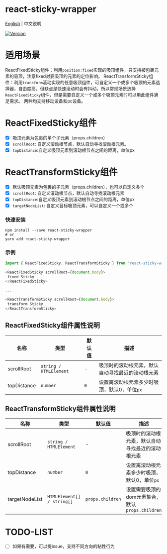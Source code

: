 # react-sticky-wrapper

[English](./README.md) | 中文说明

[![Version](https://img.shields.io/badge/version-1.0.3-green)](https://www.npmjs.com/package/react-sticky-wrapper)

# 适用场景

ReactFixedSticky组件：利用`position:fixed`实现的吸顶组件，只支持被包裹元素的吸顶，注意fixed对要吸顶的元素的定位影响。
ReactTransformSticky组件：利用`transform`滚动实现的任意吸顶组件，可自定义一个或多个吸顶的元素选择器，自由度高，但缺点是快速滚动时会有抖动，所以常规场景选择`ReactFixedSticky`组件，但是需要自定义一个或多个吸顶元素时可以用此组件满足需求。
两种均支持移动设备和pc设备。

# ReactFixedSticky组件

- [x] 吸顶元素为包裹的单个子元素（props.children）
- [x] `scrollRoot`: 自定义滚动根节点，默认自动寻找滚动根元素。
- [x] `topDistance`:自定义吸顶元素到滚动根节点之间的距离，单位px

# ReactTransformSticky组件

- [x] 默认吸顶元素为包裹的子元素（props.children），也可以自定义多个
- [x] `scrollRoot`: 自定义滚动根节点，默认自动寻找滚动根元素
- [x] `topDistance`:自定义吸顶元素到滚动根节点之间的距离，单位px
- [x] `targetNodeList`: 自定义目标吸顶元素，可以自定义一个或多个

### 快速安装
```
npm install --save react-sticky-wrapper
# or
yarn add react-sticky-wrapper
```

### 示例
```javascript
import { ReactFixedSticky, ReactTransformSticky } from 'react-sticky-wrapper';

<ReactFixedSticky scrollRoot={document.body}>
 fixed Sticky
</ReactFixedSticky>

...

<ReactTransformSticky scrollRoot={document.body}>
 transform Sticky
</ReactTransformSticky>

```

## ReactFixedSticky组件属性说明

| 名称                          | 类型                  | 默认值                                                         | 描述                                                                                                      |
| ----------------------------- | --------------------- | -------------------------------------------------------------- | --------------------------------------------------------------------------------------------------------- |
| scrollRoot                      | `string / HTMLElement`            | -                                                  | 吸顶时的滚动根元素，默认自动寻找最近的滚动根元素                                                                                  |
| topDistance                  | `number`            | `0`                                                  | 设置离滚动根元素多少时吸顶，默认0，单位`px  `                                                                              |

## ReactTransformSticky组件属性说明

| 名称                          | 类型                  | 默认值                                                         | 描述                                                                                                      |
| ----------------------------- | --------------------- | -------------------------------------------------------------- | --------------------------------------------------------------------------------------------------------- |
| scrollRoot                      | `string / HTMLElement`            | -                                                  | 吸顶时的滚动根元素，默认自动寻找最近的滚动根元素                                                                                  |
| topDistance                  | `number`            | `0`                                                  | 设置离滚动根元素多少时吸顶，默认0，单位`px`                                                                              |
| targetNodeList          | `HTMLElement[] / string[]`                         | `props.children`                                                  | 设置需要吸顶的dom元素集合，默认`props.children`                                                  |
# TODO-LIST
- [ ] 如果有需要，可以提issue，支持不同方向的粘性行为



